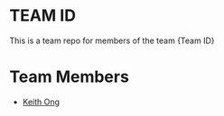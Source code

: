# TEAM ID
This is a team repo for members of the team {Team ID}

# Team Members
* [Keith Ong](members/keithOng.md)